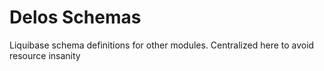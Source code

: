# Delos Schemas

Liquibase schema definitions for other modules.  Centralized here to avoid resource insanity
